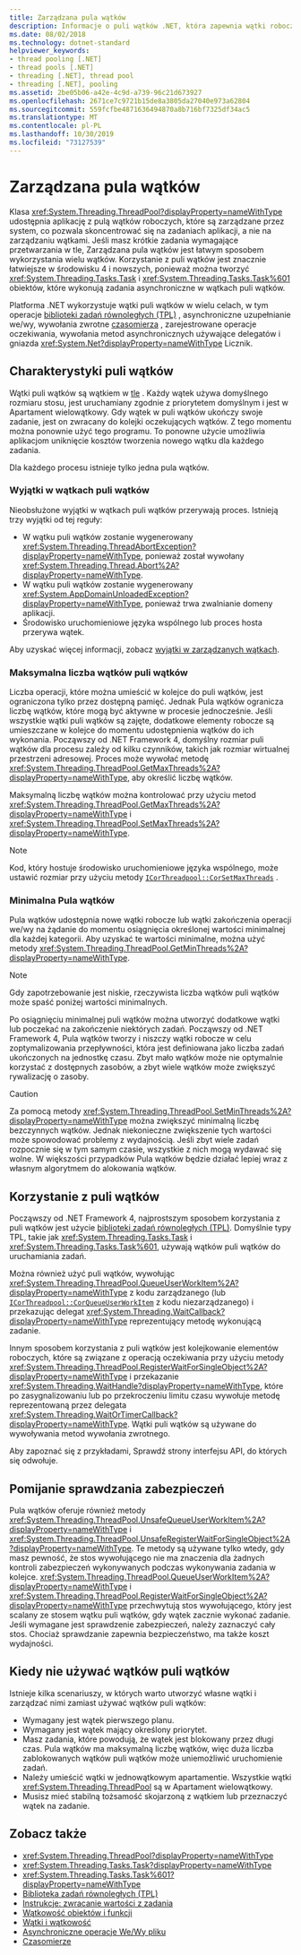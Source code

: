 ```yaml
---
title: Zarządzana pula wątków
description: Informacje o puli wątków .NET, która zapewnia wątki robocze w tle
ms.date: 08/02/2018
ms.technology: dotnet-standard
helpviewer_keywords:
- thread pooling [.NET]
- thread pools [.NET]
- threading [.NET], thread pool
- threading [.NET], pooling
ms.assetid: 2be05b06-a42e-4c9d-a739-96c21d673927
ms.openlocfilehash: 2671ce7c9721b15de8a3805da27040e973a62804
ms.sourcegitcommit: 559fcfbe4871636494870a8b716bf7325df34ac5
ms.translationtype: MT
ms.contentlocale: pl-PL
ms.lasthandoff: 10/30/2019
ms.locfileid: "73127539"
---
```

# <a name="the-managed-thread-pool"></a>Zarządzana pula wątków

Klasa <xref:System.Threading.ThreadPool?displayProperty=nameWithType> udostępnia aplikację z pulą wątków roboczych, które są zarządzane przez system, co pozwala skoncentrować się na zadaniach aplikacji, a nie na zarządzaniu wątkami. Jeśli masz krótkie zadania wymagające przetwarzania w tle, Zarządzana pula wątków jest łatwym sposobem wykorzystania wielu wątków. Korzystanie z puli wątków jest znacznie łatwiejsze w środowisku 4 i nowszych, ponieważ można tworzyć <xref:System.Threading.Tasks.Task> i <xref:System.Threading.Tasks.Task%601> obiektów, które wykonują zadania asynchroniczne w wątkach puli wątków.  
  
Platforma .NET wykorzystuje wątki puli wątków w wielu celach, w tym operacje [biblioteki zadań równoległych (TPL)](../parallel-programming/task-parallel-library-tpl.md) , asynchroniczne uzupełnianie we/wy, wywołania zwrotne [czasomierza](timers.md) , zarejestrowane operacje oczekiwania, wywołania metod asynchronicznych używające delegatów i gniazda <xref:System.Net?displayProperty=nameWithType> Licznik.  

## <a name="thread-pool-characteristics"></a>Charakterystyki puli wątków

Wątki puli wątków są wątkiem w [tle](foreground-and-background-threads.md) . Każdy wątek używa domyślnego rozmiaru stosu, jest uruchamiany zgodnie z priorytetem domyślnym i jest w Apartament wielowątkowy. Gdy wątek w puli wątków ukończy swoje zadanie, jest on zwracany do kolejki oczekujących wątków. Z tego momentu można ponownie użyć tego programu. To ponowne użycie umożliwia aplikacjom uniknięcie kosztów tworzenia nowego wątku dla każdego zadania.
  
Dla każdego procesu istnieje tylko jedna pula wątków.  
  
### <a name="exceptions-in-thread-pool-threads"></a>Wyjątki w wątkach puli wątków

Nieobsłużone wyjątki w wątkach puli wątków przerywają proces. Istnieją trzy wyjątki od tej reguły:  
  
- W wątku puli wątków zostanie wygenerowany <xref:System.Threading.ThreadAbortException?displayProperty=nameWithType>, ponieważ został wywołany <xref:System.Threading.Thread.Abort%2A?displayProperty=nameWithType>.  
- W wątku puli wątków zostanie wygenerowany <xref:System.AppDomainUnloadedException?displayProperty=nameWithType>, ponieważ trwa zwalnianie domeny aplikacji.  
- Środowisko uruchomieniowe języka wspólnego lub proces hosta przerywa wątek.  
  
Aby uzyskać więcej informacji, zobacz [wyjątki w zarządzanych wątkach](exceptions-in-managed-threads.md).  
  
### <a name="maximum-number-of-thread-pool-threads"></a>Maksymalna liczba wątków puli wątków

Liczba operacji, które można umieścić w kolejce do puli wątków, jest ograniczona tylko przez dostępną pamięć. Jednak Pula wątków ogranicza liczbę wątków, które mogą być aktywne w procesie jednocześnie. Jeśli wszystkie wątki puli wątków są zajęte, dodatkowe elementy robocze są umieszczane w kolejce do momentu udostępnienia wątków do ich wykonania. Począwszy od .NET Framework 4, domyślny rozmiar puli wątków dla procesu zależy od kilku czynników, takich jak rozmiar wirtualnej przestrzeni adresowej. Proces może wywołać metodę <xref:System.Threading.ThreadPool.GetMaxThreads%2A?displayProperty=nameWithType>, aby określić liczbę wątków.  
  
Maksymalną liczbę wątków można kontrolować przy użyciu metod <xref:System.Threading.ThreadPool.GetMaxThreads%2A?displayProperty=nameWithType> i <xref:System.Threading.ThreadPool.SetMaxThreads%2A?displayProperty=nameWithType>.  

> [!NOTE]
> Kod, który hostuje środowisko uruchomieniowe języka wspólnego, może ustawić rozmiar przy użyciu metody [`ICorThreadpool::CorSetMaxThreads`](../../framework/unmanaged-api/hosting/icorthreadpool-corsetmaxthreads-method.md) .  
  
### <a name="thread-pool-minimums"></a>Minimalna Pula wątków

Pula wątków udostępnia nowe wątki robocze lub wątki zakończenia operacji we/wy na żądanie do momentu osiągnięcia określonej wartości minimalnej dla każdej kategorii. Aby uzyskać te wartości minimalne, można użyć metody <xref:System.Threading.ThreadPool.GetMinThreads%2A?displayProperty=nameWithType>.  
  
> [!NOTE]
> Gdy zapotrzebowanie jest niskie, rzeczywista liczba wątków puli wątków może spaść poniżej wartości minimalnych.  
  
Po osiągnięciu minimalnej puli wątków można utworzyć dodatkowe wątki lub poczekać na zakończenie niektórych zadań. Począwszy od .NET Framework 4, Pula wątków tworzy i niszczy wątki robocze w celu zoptymalizowania przepływności, która jest definiowana jako liczba zadań ukończonych na jednostkę czasu. Zbyt mało wątków może nie optymalnie korzystać z dostępnych zasobów, a zbyt wiele wątków może zwiększyć rywalizację o zasoby.  
  
> [!CAUTION]
> Za pomocą metody <xref:System.Threading.ThreadPool.SetMinThreads%2A?displayProperty=nameWithType> można zwiększyć minimalną liczbę bezczynnych wątków. Jednak niekonieczne zwiększenie tych wartości może spowodować problemy z wydajnością. Jeśli zbyt wiele zadań rozpocznie się w tym samym czasie, wszystkie z nich mogą wydawać się wolne. W większości przypadków Pula wątków będzie działać lepiej wraz z własnym algorytmem do alokowania wątków.  

## <a name="using-the-thread-pool"></a>Korzystanie z puli wątków

Począwszy od .NET Framework 4, najprostszym sposobem korzystania z puli wątków jest użycie [biblioteki zadań równoległych (TPL)](../parallel-programming/task-parallel-library-tpl.md). Domyślnie typy TPL, takie jak <xref:System.Threading.Tasks.Task> i <xref:System.Threading.Tasks.Task%601>, używają wątków puli wątków do uruchamiania zadań.

Można również użyć puli wątków, wywołując <xref:System.Threading.ThreadPool.QueueUserWorkItem%2A?displayProperty=nameWithType> z kodu zarządzanego (lub [`ICorThreadpool::CorQueueUserWorkItem`](../../framework/unmanaged-api/hosting/icorthreadpool-corqueueuserworkitem-method.md) z kodu niezarządzanego) i przekazując delegat <xref:System.Threading.WaitCallback?displayProperty=nameWithType> reprezentujący metodę wykonującą zadanie.

Innym sposobem korzystania z puli wątków jest kolejkowanie elementów roboczych, które są związane z operacją oczekiwania przy użyciu metody <xref:System.Threading.ThreadPool.RegisterWaitForSingleObject%2A?displayProperty=nameWithType> i przekazanie <xref:System.Threading.WaitHandle?displayProperty=nameWithType>, które po zasygnalizowaniu lub po przekroczeniu limitu czasu wywołuje metodę reprezentowaną przez delegata <xref:System.Threading.WaitOrTimerCallback?displayProperty=nameWithType>. Wątki puli wątków są używane do wywoływania metod wywołania zwrotnego.  

Aby zapoznać się z przykładami, Sprawdź strony interfejsu API, do których się odwołuje.
  
## <a name="skipping-security-checks"></a>Pomijanie sprawdzania zabezpieczeń

Pula wątków oferuje również metody <xref:System.Threading.ThreadPool.UnsafeQueueUserWorkItem%2A?displayProperty=nameWithType> i <xref:System.Threading.ThreadPool.UnsafeRegisterWaitForSingleObject%2A?displayProperty=nameWithType>. Te metody są używane tylko wtedy, gdy masz pewność, że stos wywołującego nie ma znaczenia dla żadnych kontroli zabezpieczeń wykonywanych podczas wykonywania zadania w kolejce. <xref:System.Threading.ThreadPool.QueueUserWorkItem%2A?displayProperty=nameWithType> i <xref:System.Threading.ThreadPool.RegisterWaitForSingleObject%2A?displayProperty=nameWithType> przechwytują stos wywołującego, który jest scalany ze stosem wątku puli wątków, gdy wątek zacznie wykonać zadanie. Jeśli wymagane jest sprawdzenie zabezpieczeń, należy zaznaczyć cały stos. Chociaż sprawdzanie zapewnia bezpieczeństwo, ma także koszt wydajności.  

## <a name="when-not-to-use-thread-pool-threads"></a>Kiedy nie używać wątków puli wątków

Istnieje kilka scenariuszy, w których warto utworzyć własne wątki i zarządzać nimi zamiast używać wątków puli wątków:  
  
- Wymagany jest wątek pierwszego planu.  
- Wymagany jest wątek mający określony priorytet.  
- Masz zadania, które powodują, że wątek jest blokowany przez długi czas. Pula wątków ma maksymalną liczbę wątków, więc duża liczba zablokowanych wątków puli wątków może uniemożliwić uruchomienie zadań.  
- Należy umieścić wątki w jednowątkowym apartamentie. Wszystkie wątki <xref:System.Threading.ThreadPool> są w Apartament wielowątkowy.  
- Musisz mieć stabilną tożsamość skojarzoną z wątkiem lub przeznaczyć wątek na zadanie.  
  
## <a name="see-also"></a>Zobacz także

- <xref:System.Threading.ThreadPool?displayProperty=nameWithType>
- <xref:System.Threading.Tasks.Task?displayProperty=nameWithType>
- <xref:System.Threading.Tasks.Task%601?displayProperty=nameWithType>
- [Biblioteka zadań równoległych (TPL)](../parallel-programming/task-parallel-library-tpl.md)
- [Instrukcje: zwracanie wartości z zadania](../parallel-programming/how-to-return-a-value-from-a-task.md)
- [Wątkowość obiektów i funkcji](threading-objects-and-features.md)
- [Wątki i wątkowość](threads-and-threading.md)
- [Asynchroniczne operacje We/Wy pliku](../io/asynchronous-file-i-o.md)
- [Czasomierze](timers.md)

